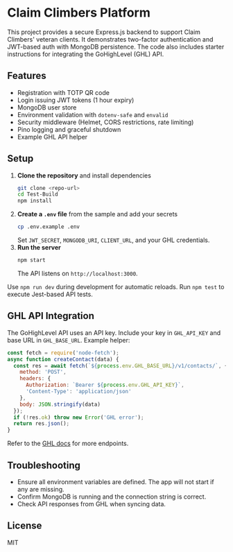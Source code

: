 # Claim Climbers Platform

This project provides a secure Express.js backend to support Claim Climbers' veteran clients. It demonstrates two-factor authentication and JWT-based auth with MongoDB persistence. The code also includes starter instructions for integrating the GoHighLevel (GHL) API.

## Features

- Registration with TOTP QR code
- Login issuing JWT tokens (1 hour expiry)
- MongoDB user store
- Environment validation with `dotenv-safe` and `envalid`
- Security middleware (Helmet, CORS restrictions, rate limiting)
- Pino logging and graceful shutdown
- Example GHL API helper

## Setup

1. **Clone the repository** and install dependencies
   ```bash
   git clone <repo-url>
   cd Test-Build
   npm install
   ```
2. **Create a `.env` file** from the sample and add your secrets
   ```bash
   cp .env.example .env
   ```
   Set `JWT_SECRET`, `MONGODB_URI`, `CLIENT_URL`, and your GHL credentials.
3. **Run the server**
   ```bash
   npm start
   ```
   The API listens on `http://localhost:3000`.

Use `npm run dev` during development for automatic reloads. Run `npm test` to execute Jest-based API tests.

## GHL API Integration

The GoHighLevel API uses an API key. Include your key in `GHL_API_KEY` and base URL in `GHL_BASE_URL`.
Example helper:

```javascript
const fetch = require('node-fetch');
async function createContact(data) {
  const res = await fetch(`${process.env.GHL_BASE_URL}/v1/contacts/`, {
    method: 'POST',
    headers: {
      Authorization: `Bearer ${process.env.GHL_API_KEY}`,
      'Content-Type': 'application/json'
    },
    body: JSON.stringify(data)
  });
  if (!res.ok) throw new Error('GHL error');
  return res.json();
}
```

Refer to the [GHL docs](https://developers.gohighlevel.com/) for more endpoints.

## Troubleshooting

- Ensure all environment variables are defined. The app will not start if any are missing.
- Confirm MongoDB is running and the connection string is correct.
- Check API responses from GHL when syncing data.

## License

MIT

